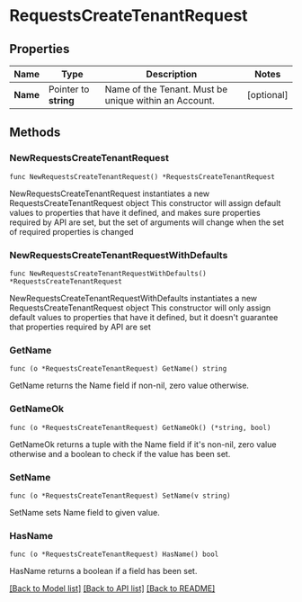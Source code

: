 # RequestsCreateTenantRequest

## Properties

Name | Type | Description | Notes
------------ | ------------- | ------------- | -------------
**Name** | Pointer to **string** | Name of the Tenant. Must be unique within an Account. | [optional] 

## Methods

### NewRequestsCreateTenantRequest

`func NewRequestsCreateTenantRequest() *RequestsCreateTenantRequest`

NewRequestsCreateTenantRequest instantiates a new RequestsCreateTenantRequest object
This constructor will assign default values to properties that have it defined,
and makes sure properties required by API are set, but the set of arguments
will change when the set of required properties is changed

### NewRequestsCreateTenantRequestWithDefaults

`func NewRequestsCreateTenantRequestWithDefaults() *RequestsCreateTenantRequest`

NewRequestsCreateTenantRequestWithDefaults instantiates a new RequestsCreateTenantRequest object
This constructor will only assign default values to properties that have it defined,
but it doesn't guarantee that properties required by API are set

### GetName

`func (o *RequestsCreateTenantRequest) GetName() string`

GetName returns the Name field if non-nil, zero value otherwise.

### GetNameOk

`func (o *RequestsCreateTenantRequest) GetNameOk() (*string, bool)`

GetNameOk returns a tuple with the Name field if it's non-nil, zero value otherwise
and a boolean to check if the value has been set.

### SetName

`func (o *RequestsCreateTenantRequest) SetName(v string)`

SetName sets Name field to given value.

### HasName

`func (o *RequestsCreateTenantRequest) HasName() bool`

HasName returns a boolean if a field has been set.


[[Back to Model list]](../README.md#documentation-for-models) [[Back to API list]](../README.md#documentation-for-api-endpoints) [[Back to README]](../README.md)


